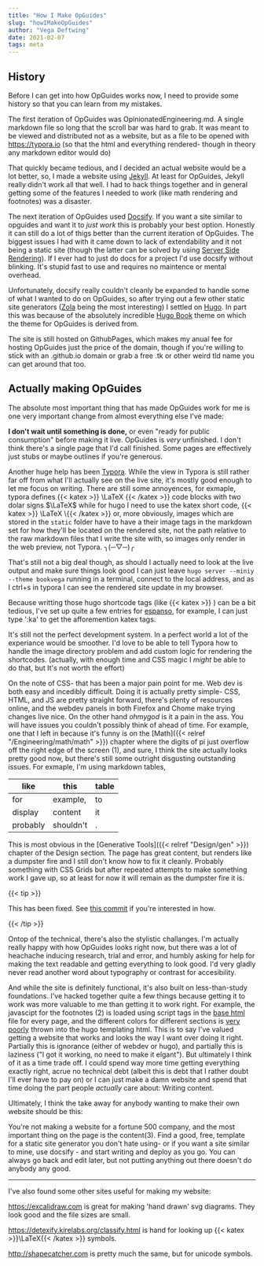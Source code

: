 ```yaml
---
title: "How I Make OpGuides"
slug: "howIMakeOpGuides"
author: "Vega Deftwing"
date: 2021-02-07
tags: meta
---
```


## History

Before I can get into how OpGuides works now, I need to provide some history so that you can learn from my mistakes.

The first iteration of OpGuides was OpinionatedEngineering.md. A single markdown file so long that the scroll bar was hard to grab. It was meant to be viewed and distributed not as a website, but as a file to be opened with https://typora.io (so that the html and everything rendered- though in theory any markdown editor would do)

That quickly became tedious, and I decided an actual website would be a lot better, so, I made a website using [Jekyll](https://jekyllrb.com). At least for OpGuides, Jekyll really didn't work all that well. I had to hack things together and in general getting some of the features I needed to work (like math rendering and footnotes) was a disaster.

The next iteration of OpGuides used [Docsify](https://docsify.js.org/#/). If you want a site similar to opguides and want it to *just work* this is probably your best option. Honestly it can still do a lot of thigs better than the current iteration of OpGuides. The biggest issues I had with it came down to lack of extendability and it not being a static site (though the latter can be solved by using [Server Side Rendering](https://docsify.js.org/#/ssr)). If I ever had to just do docs for a project I'd use docsify without blinking. It's stupid fast to use and requires no maintence or mental overhead.

Unfortunately, docsify really couldn't cleanly be expanded to handle some of what I wanted to do on OpGuides, so after trying out a few other static site generators ([Zola](https://www.getzola.org) being the most interesting) I settled on [Hugo](https://gohugo.io). In part this was because of the absolutely incredible [Hugo Book](https://github.com/alex-shpak/hugo-book) theme on which the theme for OpGuides is derived from.

The site is still hosted on GithubPages, which makes my anual fee for hosting OpGuides just the price of the domain, though if you're willing to stick with an .github.io domain or grab a free .tk or other weird tld name you can get around that too.

## Actually making OpGuides

The absolute most important thing that has made OpGuides work for me is one very important change from almost everything else I've made:

**I don't wait until something is done,** or even "ready for public consumption" before making it live. OpGuides is *very* unfinished. I don't think there's a single page that I'd call finished. Some pages are effectively just stubs or maybe outlines if you're generous.

Another huge help has been [Typora](https://typora.io). While the view in Typora is still rather far off from what I'll actually see on the live site, it's mostly good enough to let me focus on writing. There are still some annoyences, for exmaple, typora defines {{< katex >}} \LaTeX {{< /katex >}} code blocks with two dolar signs $\LaTeX$ while for hugo I need to use the katex short code, \{\{\< katex >}} \LaTeX \\{\{\< /katex >}} or, more obviously, images which are stored in the `static` folder have to have a their image tags in the markdown set for how they'll be located on the rendered site, not the path relative to the raw markdown files that I write the site with, so images only render in the web preview, not Typora. ╮(─▽─)╭

That's still not a big deal though, as should I actually need to look at the live output and make sure things look good I can just leave `hugo server --miniy --theme bookvega` running in a terminal, connect to the local address, and as I ctrl+s in typora I can see the rendered site update in my browser.

Because writting those hugo shortcode tags (like  \{\{\< katex >}} \) can be a bit tedious, I've set up quite a few entries for [espanso](https://espanso.org), for example, I can just type ':ka' to get the afforemention katex tags.

It's still not the perfect development system. In a perfect world a lot of the experiance would be smoother. I'd love to be able to tell Typora how to handle the image directory problem and add custom logic for rendering the shortcodes. (actually, with enough time and CSS magic I *might* be able to do that, but It's not worth the effort)

On the note of CSS- that has been a major pain point for me. Web dev is both easy and incedibly difficult. Doing it is actually pretty simple- CSS, HTML, and JS are pretty straight forward, there's plenty of resources online, and the webdev panels in both Firefox and Chome make trying changes live nice. On the other hand *ohmygod* is it a pain in the ass. You will have issues you couldn't possibly think of ahead of time. For example, one that I left in because it's funny is on the [Math]({{< relref "/Engineering/math/math" >}}) chapter where the digits of pi just overflow off the right edge of the screen <a class="ptr">(1)</a>, and sure, I think the site actually looks pretty good now, but there's still some outright disgusting outstanding issues. For exmaple, I'm using markdown tables,

| like     | this      | table |
| -------- | --------- | ----- |
| for      | example,  | to    |
| display  | content   | it    |
| probably | shouldn't | .     |

This is most obvious in the [Generative Tools]({{< relref "Design/gen" >}}) chapter of the Design section. The page has great content, but renders like a dumpster fire and I still don't know how to fix it cleanly. Probably something with CSS Grids but after repeated attempts to make something work I gave up, so at least for now it will remain as the dumpster fire it is.

{{< tip >}}

This has been fixed. See [this commit](https://github.com/VegaDeftwing/OpGuidesHugoSrc/commit/73bb04b86982b3576cbe0e5113461b9c03a447fa#diff-7faf8ce9ea81d4773cbb5c72fd6d6e292a949bfdb3e5f779dd39834e62e7f101) if you're interested in how.

{{< /tip >}}

Ontop of the technical, there's also the stylistic challanges. I'm actually really happy with how OpGuides looks right now, but there was a lot of heachache inducing research, trial and error, and humbly asking for help for making the text readable and getting everything to look good. I'd very gladly never read another word about typography or contrast for accesibility.

And while the site is definitely functional, it's also built on less-than-study foundations. I've hacked together quite a few things because getting it to work was more valuable to me than getting it to work right. For example, the javascipt for the footnotes <a class="ptr">(2)</a> is loaded using script tags in the [base html](https://github.com/VegaDeftwing/OpGuidesHugoSrc/blob/main/themes/bookvega/layouts/_default/baseof.html) file for every page, and the different colors for different sections is [very poorly](https://github.com/VegaDeftwing/OpGuidesHugoSrc/blob/main/themes/bookvega/layouts/partials/docs/html-head.html) thrown into the hugo templating html. This is to say I've valued getting a website that works and looks the way I want over doing it right. Partially this is ignorance (either of webdev or hugo), and partially this is laziness ("I got it working, no need to make it elgant"). But ultimately I think of it as a time trade off. I could spend way more time getting everything exactly right, acrue no technical debt (albeit this is debt that I rather doubt I'll ever have to pay on) or I can just make a damn website and spend that time doing the part people *actually* care about: Writing content.

Ultimately, I think the take away for anybody wanting to make their own website should be this:

You're not making a website for a fortune 500 company, and the most important thing on the page is the content<a class="ptr">(3)</a>. Find a good, free, template for a static site generator you don't hate using- or if you want a site similar to mine, use docsify - and start writing and deploy as you go. You can always go back and edit later, but not putting anything out there doesn't do anybody any good.

---

I've also found some other sites useful for making my website:

https://excalidraw.com is great for making 'hand drawn' svg diagrams. They look good and the file sizes are small.

https://detexify.kirelabs.org/classify.html is hand for looking up {{< katex >}}\LaTeX{{< /katex >}} symbols.

http://shapecatcher.com is pretty much the same, but for unicode symbols.

<ol hidden id="footnotes">
	<li>I did have to do a small fix because of that though, as originally it also made for a tiny horizontal scroll bar. Definitely not ideal.</li>
    <li>like this one</li>
    <li>assuming you don't want to be a webdev for hire - if that's the case you should probably give more of a shit</li>
</ol>
